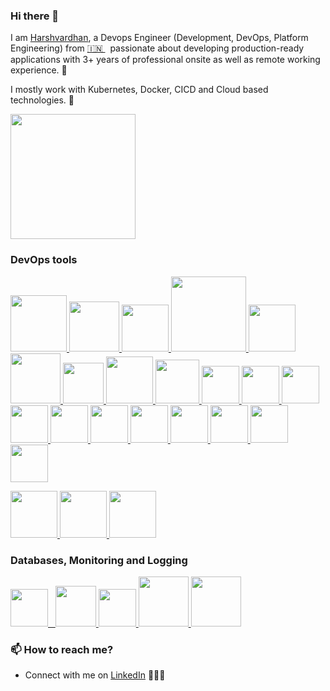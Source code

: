 ### Hi there 👋

<!--
**harshvardhanatwork/harshvardhanatwork** is a ✨ _special_ ✨ repository because its `README.md` (this file) appears on your GitHub profile.
-->

I am [Harshvardhan](https://in.linkedin.com/in/harshvardhansinghchouhan), a Devops Engineer (Development, DevOps, Platform Engineering) from [🇮🇳 ](https://en.wikipedia.org/wiki/India)&nbsp; passionate about developing production-ready applications with 3+ years of professional onsite as well as remote working experience. 🎯

I mostly work with Kubernetes, Docker, CICD and Cloud based technologies. 🚀
 <p float="left">
  <a href="https://fluentbit.io/" target="_blank" >
    <img src="https://www.digosolution.com/wp-content/uploads/2024/07/DevSecOps.gif" height="200" />
  </a>
  </p>

### DevOps tools
<p float="left">
  <a href="https://python.org/" target="_blank" >
    <img src="https://media1.giphy.com/media/KAq5w47R9rmTuvWOWa/giphy.gif"  height="90" />
  </a>
    
  <a href="https://www.docker.com/" target="_blank" >
    <img src="https://raw.githubusercontent.com/itsksaurabh/itsksaurabh/master/assets/docker.gif"  height="80" /> 
  </a>
  
  <a href="https://kubernetes.io/" target="_blank" >
    <img src="https://raw.githubusercontent.com/itsksaurabh/itsksaurabh/master/assets/k8s.gif"  height="75" />
  </a>

  <a href="https://www.terraform.io/" target="_blank" >
    <img src="https://raw.githubusercontent.com/itsksaurabh/itsksaurabh/master/assets/terraform.gif" width="120" />
  </a>
  
  <a href="https://helm.sh/" target="_blank" >
    <img src="https://raw.githubusercontent.com/itsksaurabh/itsksaurabh/master/assets/helm.gif"  height="75" />
  </a>

  <a href="https://www.sonarsource.com/products/sonarqube/" target="_blank" >
    <img src="https://bansircloud.com/wp-content/uploads/2021/02/SONARqUBE.png"  height="80" /> 
  </a>
  
  <a href="https://docs.gitlab.com/ee/ci/" target="_blank" >
    <img src="https://raw.githubusercontent.com/itsksaurabh/itsksaurabh/master/assets/cicd.gif"  height="65" />
  </a>
  <a href="https://grpc.io/" target="_blank" >
    <img src="https://raw.githubusercontent.com/itsksaurabh/itsksaurabh/master/assets/grpc.gif"  height="75" />
  </a>
  <a href="https://redis.io/" target="_blank" >
    <img src="https://plugins.club/wp-content/uploads/2023/05/output-onlinegiftools.gif" height="70" />
  </a>
  <a href="https://www.redhat.com/en/technologies/linux-platforms/enterprise-linux/" target="_blank" >
    <img src="https://upload.wikimedia.org/wikipedia/commons/5/5a/Rotating_Tux.gif?20210614130135" height="60" />
  </a>
    </a>
    <a href="https://fluentbit.io/" target="_blank" >
    <img src="https://encrypted-tbn0.gstatic.com/images?q=tbn:ANd9GcTN_4D95-1_18FU4p2C1qJJbpQR5LkNyhhKmg&s" height="60" />
  </a>
  </a>
    <a href="https://tortoisesvn.net/" target="_blank" >
    <img src="https://nsfocusglobal.com/wp-content/uploads/2019/08/TortoiseSVN.jpg" height="60" />
  </a>
  </a>
    <a href="https://www.redhat.com/en/ansible-collaborative" target="_blank" >
    <img src="https://logowik.com/content/uploads/images/ansible3554.jpg" height="60" />
  </a>
  </a>
    <a href="https://argo-cd.readthedocs.io/en/stable/" target="_blank" >
    <img src="https://akuity.github.io/awesome-argo/images/argo.png" height="60" />
  </a>
  </a>
    <a href="https://istio.io/" target="_blank" >
    <img src="https://miro.medium.com/v2/resize:fit:1200/1*l9PyOF1BIHD-6EpVSO5Gog.png" height="60" />
  </a>
  </a>
    <a href="https://trivy.dev/latest/" target="_blank" >
    <img src="https://encrypted-tbn0.gstatic.com/images?q=tbn:ANd9GcRex27U-X7TxB7xvVU3f5C9hoxN8fWTAvjQRA&s" height="60" />
  </a>
  </a>
    <a href="https://fluentbit.io/" target="_blank" >
    <img src="https://i.pinimg.com/736x/37/0a/6c/370a6cb7a084c4b4c2fe667147509e1b.jpg" height="60" />
  </a>
  </a>
    <a href="https://fluentbit.io/" target="_blank" >
    <img src="https://encrypted-tbn0.gstatic.com/images?q=tbn:ANd9GcSEkNoRmvg-KtAHJA-7TSIOwG5HZVN5fD21fw&s" height="60" />
  </a>
  </a>
    <a href="https://fluentbit.io/" target="_blank" >
    <img src="https://miro.medium.com/v2/resize:fit:1400/1*2G5KOQVzqVIbxxxeKECZkA.jpeg" height="60" />
  </a>
  </a>
    <a href="https://fluentbit.io/" target="_blank" >
    <img src="https://encrypted-tbn0.gstatic.com/images?q=tbn:ANd9GcR5VHx44wSZ6wFp5AzwXtzexDqVd3MIumjzGQ&s" height="60" />
  </a>  

 </p>
  
 <p float="left">
  <a href="https://m.do.co/c/3bc2250b7076" target="_blank" >
    <img src="https://raw.githubusercontent.com/itsksaurabh/itsksaurabh/master/assets/do.gif"  height="75" />
  </a> 
  <a href="https://aws.amazon.com/" target="_blank" >
    <img src="https://raw.githubusercontent.com/itsksaurabh/itsksaurabh/master/assets/aws.gif"  height="75" />
  </a>
   <a href="https://www.jenkins.io/" target="_blank" >
    <img src="https://i0.wp.com/automatenow.io/wp-content/uploads/2024/01/jenkins-test-automation.gif?resize=691%2C461&ssl=1"  height="75" />
  </a>
 </p>
  
### Databases, Monitoring and Logging
  
  <p float="left">
  <a href="https://grafana.com/" target="_blank" >
    <img src="https://raw.githubusercontent.com/itsksaurabh/itsksaurabh/master/assets/grafana.gif" height="60" />&nbsp;&nbsp;
  </a>
  <a href="https://prometheus.io/" target="_blank" >
    <img src="https://raw.githubusercontent.com/itsksaurabh/itsksaurabh/master/assets/prometheus.gif" height="65" />
  </a>
    <a href="https://www.postgresql.org" target="_blank" >
    <img src="https://www.postgresql.org/media/img/about/press/elephant.png" height="60" />
  </a>
    <a href="https://www.mongodb.com/" target="_blank" >
    <img src="https://raw.githubusercontent.com/itsksaurabh/itsksaurabh/master/assets/mongo.gif" height="80" />
  </a>
  </a>
    <a href="https://www.oracle.com/in/database/" target="_blank" >
    <img src="https://allvectorlogo.com/img/2017/02/oracle-database-logo.png" height="80" />
  </a>
</p>


### 📫 How to reach me?
 - Connect with me on [LinkedIn](https://in.linkedin.com/in/harshvardhansinghchouhan) 👨🏻‍💻
